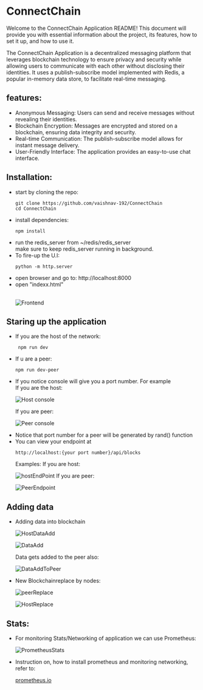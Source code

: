 # ConnectChain
Welcome to the ConnectChain Application README! This document will provide you with essential information about the project, its features, how to set it up, and how to use it.
<div>
  The ConnectChain Application is a decentralized messaging platform that leverages blockchain technology to ensure privacy and security while allowing users to communicate with each other without disclosing their identities. It uses a publish-subscribe model implemented with Redis, a popular in-memory data store, to facilitate real-time messaging.
</div>
<div>
  
  ## features:
  
  <ul>
    <li>Anonymous Messaging: Users can send and receive messages without revealing their identities.</li>
    <li>Blockchain Encryption: Messages are encrypted and stored on a blockchain, ensuring data integrity and security.</li>
    <li>Real-time Communication: The publish-subscribe model allows for instant message delivery.</li>
    <li>User-Friendly Interface: The application provides an easy-to-use chat interface.</li>
  </ul>
</div>
<div>
  
  ## Installation:
  
  <div>
	  <ul>
		  <li>start by cloning the repo:</li>
    
    git clone https://github.com/vaishnav-192/ConnectChain
    cd ConnectChain
      
  <li>install dependencies:</li>
    
    npm install
    
  <li>run the redis_server from ~/redis/redis_server</li>
  make sure to keep redis_server running in background.
  <br>
  <li>To fire-up the U.I:</li>
    
    python -m http.server
    
  <li>open browser and go to: http://localhost:8000 </li>
  <li>open "indexx.html"</li>
  <br>
  
![Frontend](images/Frontend.png)

  </ul>

  </div>
  
</div>

<div>

 ## Staring up the application

 <ul>
	 <li>If you are the host of the network:</li>
	
	 npm run dev

<li>If u are a peer:</li>

	npm run dev-peer

<li>If you notice console will give you a port number. For example</li>
	If you are the host:

![Host console](images/Host_node_blockchain.png)
	
 If you are peer:
 
 ![Peer console](images/Peer_node_blockchain.png)

 <li>Notice that port number for a peer will be generated by rand() function</li>
 <li>You can view your endpoint at 
	 
	http://localhost:{your port number}/api/blocks
  </li>
Examples:
If you are host:

![hostEndPoint](images/Host_endpoint.png)
If you are peer:

![PeerEndpoint](images/Peer_endpoint.png)
</div>

<div>

 ## Adding data
 <ul>
<li>Adding data into blockchain

![HostDataAdd](images/Host_posting_data.png)
  
![DataAdd](images/Data_added_to_blockchain.png)
</li>

Data gets added to the peer also:
<br>

![DataAddToPeer](images/Peer_node_endpoint.png)

<li>New Blockchainreplace by nodes:

![peerReplace](images/data_received_by_peer.png)

![HostReplace](images/Host_node_replaceChain.png)
</li>

 </ul>
</div>

<div>

 ## Stats:
 <ul>
	 <li>For monitoring Stats/Networking of application we can use Prometheus:

![PrometheusStats](images/Prometheus.png)
  
</li>
<li>Instruction on, how to install prometheus and monitoring networking, refer to:</li>

<a href="//prometheus.io" target="_blank">prometheus.io</a>
 </ul>
</div>
